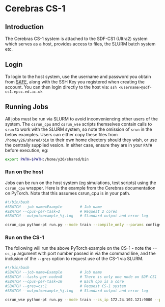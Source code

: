 # Cerebras CS-1

## Introduction
The Cerebras CS-1 system is attached to the SDF-CS1 (Ultra2) system which serves as a host, provides access to files, the SLURM batch system etc.

## Login
To login to the host system, use the username and password you obtain from [SAFE](https://www.safe.epcc.ed.ac.uk), along with the SSH Key you registered when creating the account.
You can then login directly to the host via: `ssh <username>@sdf-cs1.epcc.ed.ac.uk`

## Running Jobs
All jobs must be run via SLURM to avoid inconveniencing other users of the system. The `csrun_cpu` and `csrun_wse` scripts themselves contain calls to `srun` to work with the SLURM system, so note the omission of `srun` in the below examples.
Users can either copy these files from `/home/y26/shared/bin` to their own home directory should they wish, or use the centrally supplied vesion. In either case, ensure they are in your `PATH` before execution, eg:
```bash
export PATH=$PATH:/home/y26/shared/bin
```

### Run on the host
Jobs can be run on the host system (eg simulations, test scripts) using the `csrun_cpu` wrapper. Here is the example from the Cerebras documentation on PyTorch. Note that this assumes csrun_cpu is in your path.
```bash
#!/bin/bash
#SBATCH --job-name=Example        # Job name
#SBATCH --cpus-per-task=2         # Request 2 cores
#SBATCH --output=example_%j.log   # Standard output and error log

csrun_cpu python-pt run.py --mode train --compile_only --params configs/<name-of-the-params-file.yaml>
```

### Run on the CS-1
The following will run the above PyTorch example on the CS-1 - note the `--cs_ip` argument with port number passed in via the command line, and the inclusion of the `--gres` option to request use of the CS-1 via SLURM.

```bash
#!/bin/bash
#SBATCH --job-name=Example        # Job name
#SBATCH --tasks-per-node=8        # There is only one node on SDF-CS1
#SBATCH --cpus-per-task=16        # Each cpu is a core
#SBATCH --gres=cs:1               # Request CS-1 system
#SBATCH --output=example_%j.log   # Standard output and error log

csrun_wse python-pt run.py --mode train --cs_ip 172.24.102.121:9000 --params configs/<name-of-the-params-file.yaml>
```
